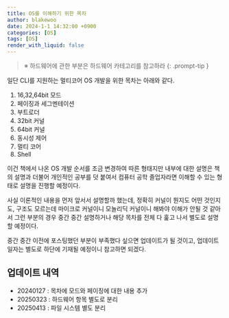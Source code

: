 ```yaml
---
title: OS를 이해하기 위한 목차
author: blakewoo
date: 2024-1-1 14:32:00 +0900
categories: [OS]
tags: [OS]
render_with_liquid: false
---
```


> ※ 하드웨어에 관한 부분은 하드웨어 카테고리를 참고하라
{: .prompt-tip }

일단 CLI를 지원하는 멀티코어 OS 개발을 위한 목차는 아래와 같다.

1. 16,32,64bit 모드
2. 페이징과 세그멘테이션
3. 부트로더
4. 32bit 커널
5. 64bit 커널
6. 동시성 제어
7. 멀티 코어
8. Shell

이건 책에서 나온 OS 개발 순서를 조금 변경하여 따른 형태지만 내부에 대한 설명은 책의 설명과 더불어
개인적인 공부를 덧 붙여서 컴퓨터 공학 졸업자라면 이해할 수 있는 형태로 설명을 진행할 예정이다.

사실 이론적인 내용을 먼저 앞서서 설명할까 했는데, 정확히 커널이 뭔지도 어떤 것인지도, 구조도 모르는데
마이크로 커널이니 모놀리딕 커널이니 해봐야 이해가 안될 것 같아서 그런 부분의 경우 중간 중간 설명하거나
해당 목차를 전체 다 훑고 나서 별도로 설명할 예정이다.

중간 중간 이전에 포스팅했던 부분이 부족했다 싶으면 업데이트가 될 것이고, 업데이트 일자는 별도로 하단에
기재될 예정이니 참고하면 되겠다.


## 업데이트 내역
- 20240127 : 목차에 모드와 페이징에 대한 내용 추가
- 20250323 : 하드웨어 항목 별도로 분리
- 20250413 : 파일 시스템 별도 분리


